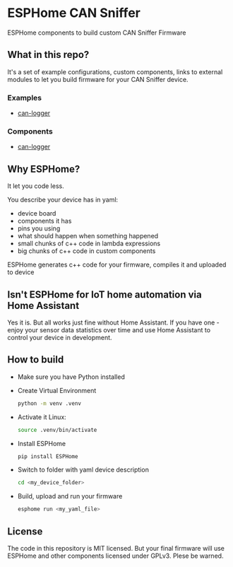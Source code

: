# ESPHome CAN Sniffer

ESPHome components to build custom CAN Sniffer Firmware

## What in this repo?

It's a set of example configurations, custom components, links to external modules to let you build firmware for your CAN Sniffer device.

### Examples

- [can-logger](examples/can-logger)

### Components

- [can-logger](components/can-logger)

## Why ESPHome?

It let you code less.

You describe your device has in yaml:

- device board
- components it has
- pins you using
- what should happen when something happened
- small chunks of c++ code in lambda expressions
- big chunks of c++ code in custom components

ESPHome generates c++ code for your firmware, compiles it and uploaded to device

## Isn't ESPHome for IoT home automation via Home Assistant

Yes it is. But all works just fine without Home Assistant. If you have one - enjoy your sensor data statistics over time and use Home Assistant to control your device in development.

## How to build

- Make sure you have Python installed
- Create Virtual Environment

    ```sh
    python -m venv .venv
    ```

- Activate it
    Linux:

    ```sh
    source .venv/bin/activate
    ```

- Install ESPHome

    ```sh
    pip install ESPHome
    ```

- Switch to folder with yaml device description

    ```sh
    cd <my_device_folder>
    ```

- Build, upload and run your firmware

    ```sh
    esphome run <my_yaml_file>
    ```

## License

The code in this repository is MIT licensed. But your final firmware will use ESPHome and other components licensed under GPLv3. Plese be warned.
